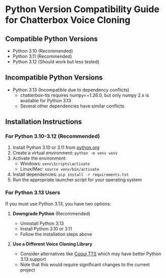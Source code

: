 # Python Version Compatibility Guide for Chatterbox Voice Cloning

## Compatible Python Versions
- Python 3.10 (Recommended)
- Python 3.11 (Recommended)
- Python 3.12 (Should work but less tested)

## Incompatible Python Versions
- Python 3.13 (Incompatible due to dependency conflicts)
  - chatterbox-tts requires numpy==1.26.0, but only numpy 2.x is available for Python 3.13
  - Several other dependencies have similar conflicts

## Installation Instructions

### For Python 3.10-3.12 (Recommended)
1. Install Python 3.10 or 3.11 from [python.org](https://www.python.org/downloads/)
2. Create a virtual environment: `python -m venv venv`
3. Activate the environment:
   - Windows: `venv\Scripts\activate`
   - Linux/Mac: `source venv/bin/activate`
4. Install dependencies: `pip install -r requirements.txt`
5. Run the appropriate launcher script for your operating system

### For Python 3.13 Users
If you must use Python 3.13, you have two options:

1. **Downgrade Python** (Recommended)
   - Uninstall Python 3.13
   - Install Python 3.10 or 3.11
   - Follow the installation steps above

2. **Use a Different Voice Cloning Library**
   - Consider alternatives like [Coqui TTS](https://github.com/coqui-ai/TTS) which may have better Python 3.13 support
   - Note that this would require significant changes to the current project
